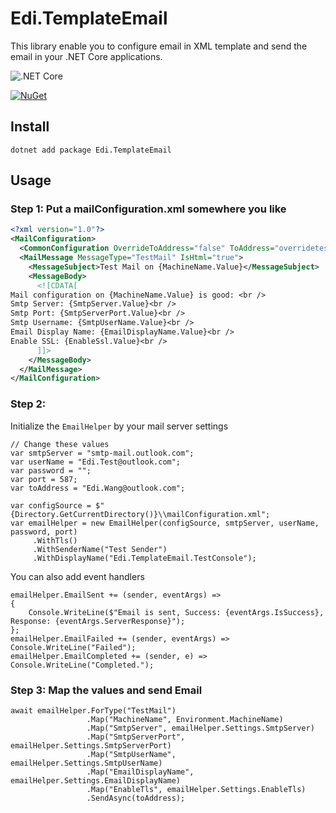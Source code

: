 Edi.TemplateEmail
===============================

This library enable you to configure email in XML template and send the email in your .NET Core applications.

![.NET Core](https://github.com/EdiWang/Edi.TemplateEmail/workflows/.NET%20Core/badge.svg)

[![NuGet][main-nuget-badge]][main-nuget]

[main-nuget]: https://www.nuget.org/packages/Edi.TemplateEmail/
[main-nuget-badge]: https://img.shields.io/nuget/v/Edi.TemplateEmail.svg?style=flat-square&label=nuget

## Install

```
dotnet add package Edi.TemplateEmail
```

## Usage


### Step 1: Put a mailConfiguration.xml somewhere you like

```xml
<?xml version="1.0"?>
<MailConfiguration>
  <CommonConfiguration OverrideToAddress="false" ToAddress="overridetest@test.com" />
  <MailMessage MessageType="TestMail" IsHtml="true">
    <MessageSubject>Test Mail on {MachineName.Value}</MessageSubject>
    <MessageBody>
      <![CDATA[
Mail configuration on {MachineName.Value} is good: <br />
Smtp Server: {SmtpServer.Value}<br />
Smtp Port: {SmtpServerPort.Value}<br />
Smtp Username: {SmtpUserName.Value}<br />
Email Display Name: {EmailDisplayName.Value}<br />
Enable SSL: {EnableSsl.Value}<br />
      ]]>
    </MessageBody>
  </MailMessage>
</MailConfiguration>
```

### Step 2:

Initialize the `EmailHelper` by your mail server settings

```
// Change these values
var smtpServer = "smtp-mail.outlook.com";
var userName = "Edi.Test@outlook.com";
var password = "";
var port = 587;
var toAddress = "Edi.Wang@outlook.com";

var configSource = $"{Directory.GetCurrentDirectory()}\\mailConfiguration.xml";
var emailHelper = new EmailHelper(configSource, smtpServer, userName, password, port)
     .WithTls()
     .WithSenderName("Test Sender")
     .WithDisplayName("Edi.TemplateEmail.TestConsole");
```

You can also add event handlers

```
emailHelper.EmailSent += (sender, eventArgs) =>
{
    Console.WriteLine($"Email is sent, Success: {eventArgs.IsSuccess}, Response: {eventArgs.ServerResponse}");
};
emailHelper.EmailFailed += (sender, eventArgs) => Console.WriteLine("Failed");
emailHelper.EmailCompleted += (sender, e) => Console.WriteLine("Completed.");
```

### Step 3: Map the values and send Email

```
await emailHelper.ForType("TestMail")
                 .Map("MachineName", Environment.MachineName)
                 .Map("SmtpServer", emailHelper.Settings.SmtpServer)
                 .Map("SmtpServerPort", emailHelper.Settings.SmtpServerPort)
                 .Map("SmtpUserName", emailHelper.Settings.SmtpUserName)
                 .Map("EmailDisplayName", emailHelper.Settings.EmailDisplayName)
                 .Map("EnableTls", emailHelper.Settings.EnableTls)
                 .SendAsync(toAddress);
```
